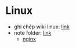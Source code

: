 # Linux
+ ghi chép wiki linux: [link](https://github.com/trantronghien85/Linux/wiki)
+ note folder: [link](https://drive.google.com/drive/folders/1xzbJl4lK1HXOqcf7Uc5aVtITVhl1ce_u?usp=sharing)
  + [nginx](https://docs.google.com/document/d/1N8SoQWUvXI1xgt7qhUikWYyYfQTztxUhcCeojlxbNtQ/edit?usp=sharing)
